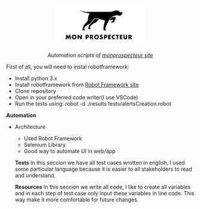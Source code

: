 <div align="center">
<img src="/images/mp.png">

<i>Automation scripts of <a href="https://app.test-mp.fun/auth.html#/connexion">monprospecteur site</a></i>
</div>

First of all, you will need to instal robotframework:

<ul>
    <li>Install python 3.x</li>
    <li>Install robotframework from <a href="https://robotframework.org/">Robot Framework site</a></li>
    <li>Clone repository</li>
    <li>Open in your preferred code writer(I use VSCode)</li>
    <li>Run the tests using: robot -d ./results tests/alertsCreation.robot</li>
</ul>

  **Automation**
    <ul>
    <li>Architecture</li>
    <ul>
        <li>Used Robot Framework</li>
        <li>Selenium Library</li>
        <li>Good way to automate UI in web/app</li>
    </ul>
  
  **Tests**
  In this seccion we have all test cases wrotten in english, I used some particular language because it is easier to all stakeholders to read and understand.
  
  **Resources**
  In this seccion we write all code, I like to create all variables and in each step of test case only input these variables in line code. This way make it more comfortable for future changes.

